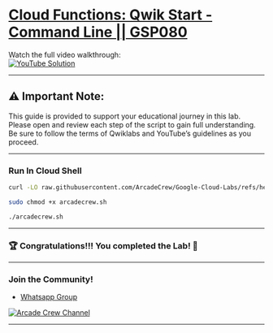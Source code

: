 # [Cloud Functions: Qwik Start - Command Line || GSP080](https://www.cloudskillsboost.google/focuses/916?parent=catalog) 

Watch the full video walkthrough:  
[![YouTube Solution](https://img.shields.io/badge/YouTube-Watch%20Solution-red?style=flat&logo=youtube)](https://www.youtube.com/@Arcade61432/featured)

---
## ⚠️ **Important Note:**
This guide is provided to support your educational journey in this lab. Please open and review each step of the script to gain full understanding. Be sure to follow the terms of Qwiklabs and YouTube’s guidelines as you proceed.

---
### Run In Cloud Shell

```bash
curl -LO raw.githubusercontent.com/ArcadeCrew/Google-Cloud-Labs/refs/heads/main/Cloud%20Functions%20Qwik%20Start%20-%20Command%20Line/arcadecrew.sh

sudo chmod +x arcadecrew.sh

./arcadecrew.sh
```

---

### 🏆 Congratulations!!! You completed the Lab! 🎉

---

### **Join the Community!**

- [Whatsapp Group](https://chat.whatsapp.com/FbVg9NI6Dp4CzfdsYmy0AE)  

[![Arcade Crew Channel](https://img.shields.io/badge/YouTube-Arcade%20Crew-red?style=flat&logo=youtube)](https://www.youtube.com/@Arcade61432)

---
